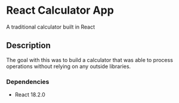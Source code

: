 # React Calculator App

A traditional calculator built in React

## Description

The goal with this was to build a calculator that was able to process operations without relying on any outside libraries.

### Dependencies

- React 18.2.0
